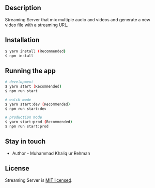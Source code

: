 ## Description

Streaming Server that mix multiple audio and videos and generate a new video file with a streaming URL.

## Installation

```bash
$ yarn install (Recommended)
$ npm install
```

## Running the app

```bash
# development
$ yarn start (Recommended)
$ npm run start

# watch mode
$ yarn start:dev (Recommended)
$ npm run start:dev

# production mode
$ yarn start:prod (Recommended)
$ npm run start:prod
```

## Stay in touch

- Author - Muhammad Khaliq ur Rehman

## License

Streaming Server is [MIT licensed](LICENSE).
